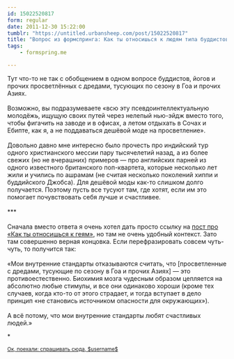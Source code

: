 ```yaml
---
id: 15022520817
form: regular
date: 2011-12-30 15:22:00
tumblr: "https://untitled.urbansheep.com/post/15022520817"
title: "Вопрос из формспринга: Как ты относишься к людям типа буддистов, йогов, прочих просветленных с дредами, тусующих по сезону в Гоа и прочих Азиях?"
tags:
    - formspring.me

---
```


<p class="formspringmeAnswer">Тут что-то не так с обобщением в одном вопросе буддистов, йогов и прочих просветлённых с дредами, тусующих по сезону в Гоа и прочих Азиях.<br/><br/>
Возможно, вы подразумеваете «всю эту псевдоинтеллектуальную молодёжь, ищущую своих путей через нелепый нью-эйдж вместо того, чтобы фигачить на заводе и в офисах, а летом отдыхать в Сочах и Ебипте, как я, а не поддаваться дешёвой моде на просветление».<br/><br/>
Довольно давно мне интересно было прочесть про индийский тур одного христианского мессии пару тысячелетий назад, а из более свежих (но не вчерашних) примеров — про английских парней из одного известного британского поп-квартета, которые несколько лет жили и учились по ашрамам (не считая несколько поколений хиппи и буддийского Джобса). Для дешёвой моды как-то слишком долго получается. Поэтому пусть все тусуют там, где хотят, если им это помогает почувствовать себя лучше и счастливее.<br/><br/>
***<br/><br/>
Сначала вместо ответа я очень хотел дать просто ссылку на <a href="http://untitled.urbansheep.ru/post/4394914038">пост про «Как ты относишься к геям»</a>, но там не очень удобный контекст. Зато там совершенно верная концовка. Если перефразировать совсем чуть-чуть, то получится так:<br/><br/>
«Мои внутренние стандарты отказываются считать, что [просветленные с дредами, тусующие по сезону в Гоа и прочих Азиях] — это противоестественно. Биохимия мозга чудесным образом цепляется на абсолютно любые стимулы, и все они одинаково хороши (кроме тех случаев, когда кто-то от этого страдает, и тогда вступает в дело принцип «не становись источником опасности для окружающих»).<br/><br/>
А всё потому, что мои внутренние стандарты любят счастливых людей.»</p>

<p>*</p>

<p class="formspringmeFooter">
    <small><a href="http://www.formspring.me/urbansheep?utm_medium=social&amp;utm_source=tumblr&amp;utm_campaign=shareanswer">Ок, поехали: спрашивать сюда, $username$</a></small>
</p>

